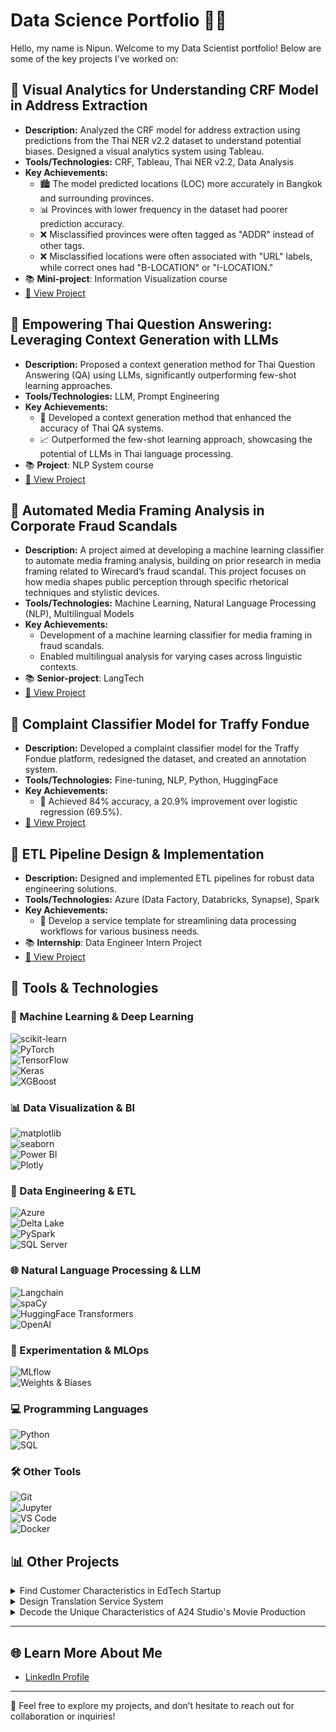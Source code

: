 # Data Science Portfolio 👨‍💻

Hello, my name is Nipun. Welcome to my Data Scientist portfolio! Below are some of the key projects I've worked on:

## 🔄 **Visual Analytics for Understanding CRF Model in Address Extraction**
   - **Description:** Analyzed the CRF model for address extraction using predictions from the Thai NER v2.2 dataset to understand potential biases. Designed a visual analytics system using Tableau.
   - **Tools/Technologies:** CRF, Tableau, Thai NER v2.2, Data Analysis
   - **Key Achievements:**
     - 🏙️ The model predicted locations (LOC) more accurately in Bangkok and surrounding provinces.
     - 📊 Provinces with lower frequency in the dataset had poorer prediction accuracy. 
     - ❌ Misclassified provinces were often tagged as "ADDR" instead of other tags.
     - ❌ Misclassified locations were often associated with "URL" labels, while correct ones had "B-LOCATION" or "I-LOCATION."
   - 📚 **Mini-project**: Information Visualization course
   - [🔗 View Project](https://public.tableau.com/app/profile/nipun.angkavichai3120/viz/InfoVisModelInterpretation2/2_1)


## 🔄 **Empowering Thai Question Answering: Leveraging Context Generation with LLMs**
   - **Description:** Proposed a context generation method for Thai Question Answering (QA) using LLMs, significantly outperforming few-shot learning approaches.
   - **Tools/Technologies:** LLM, Prompt Engineering
   - **Key Achievements:**
     - 🎯 Developed a context generation method that enhanced the accuracy of Thai QA systems.
     - 📈 Outperformed the few-shot learning approach, showcasing the potential of LLMs in Thai language processing.
   - 📚 **Project**: NLP System course
   - [🔗 View Project](https://github.com/Nippypipo/CGAP_TH_QA/tree/main)

## 🔄 **Automated Media Framing Analysis in Corporate Fraud Scandals**
   - **Description:** A project aimed at developing a machine learning classifier to automate media framing analysis, building on prior research in media framing related to Wirecard’s fraud scandal. This project focuses on how media shapes public perception through specific rhetorical techniques and stylistic devices.
   - **Tools/Technologies:** Machine Learning, Natural Language Processing (NLP), Multilingual Models
   - **Key Achievements:**
     - Development of a machine learning classifier for media framing in fraud scandals.
     - Enabled multilingual analysis for varying cases across linguistic contexts.
   - 📚 **Senior-project**: LangTech
   - [🔗 View Project](https://github.com/Nippypipo/Media-Framing-Analysis-in-Fraud-Scandals)

## 🔄 **Complaint Classifier Model for Traffy Fondue**
   - **Description:** Developed a complaint classifier model for the Traffy Fondue platform, redesigned the dataset, and created an annotation system.
   - **Tools/Technologies:** Fine-tuning, NLP, Python, HuggingFace
   - **Key Achievements:**
     - 🎯 Achieved 84% accuracy, a 20.9% improvement over logistic regression (69.5%).
   - [🔗 View Project](https://github.com/nlp-chula/traffy-predict)

## 🔄 **ETL Pipeline Design & Implementation**
   - **Description:** Designed and implemented ETL pipelines for robust data engineering solutions.
   - **Tools/Technologies:** Azure (Data Factory, Databricks, Synapse), Spark
   - **Key Achievements:**
     - 🧹 Develop a service template for streamlining data processing workflows for various business needs.
   - 📚 **Internship**: Data Engineer Intern Project
   - [🔗 View Project](https://medium.com/@nipunaungkawichai_54820/%E0%B8%AA%E0%B8%A3%E0%B9%89%E0%B8%B2%E0%B8%87-etl-pipeline-%E0%B8%94%E0%B9%89%E0%B8%A7%E0%B8%A2-microsoft-azure-end-to-end-data-engineer-project-554c3c90914c)

## 🔧 Tools & Technologies

### 🧠 Machine Learning & Deep Learning  
![scikit-learn](https://img.shields.io/badge/scikit--learn-0.24-orange)  
![PyTorch](https://img.shields.io/badge/PyTorch-1.12.1-red)  
![TensorFlow](https://img.shields.io/badge/TensorFlow-2.8-orange)  
![Keras](https://img.shields.io/badge/Keras-2.4.3-red)  
![XGBoost](https://img.shields.io/badge/XGBoost-1.5.0-blue)

### 📊 Data Visualization & BI  
![matplotlib](https://img.shields.io/badge/matplotlib-3.4-blue)  
![seaborn](https://img.shields.io/badge/seaborn-0.11.2-green)  
![Power BI](https://img.shields.io/badge/Power_BI-Report-blue)  
![Plotly](https://img.shields.io/badge/Plotly-5.3.1-lightgrey)

### 🧹 Data Engineering & ETL  
![Azure](https://img.shields.io/badge/Azure-blue)  
![Delta Lake](https://img.shields.io/badge/Delta_Lake-ETL-blue)  
![PySpark](https://img.shields.io/badge/PySpark-ETL-orange)  
![SQL Server](https://img.shields.io/badge/SQL_Server-Data-gray)

### 🌐 Natural Language Processing & LLM  
![Langchain](https://img.shields.io/badge/Langchain-0.0.72-purple)  
![spaCy](https://img.shields.io/badge/spaCy-3.0-lightgrey)  
![HuggingFace Transformers](https://img.shields.io/badge/HuggingFace-Transformers-yellow)  
![OpenAI](https://img.shields.io/badge/OpenAI-API-lightblue)

### 🧪 Experimentation & MLOps  
![MLflow](https://img.shields.io/badge/MLflow-1.22.0-blue)  
![Weights & Biases](https://img.shields.io/badge/W&B-Experiment_Tracking-orange)

### 💻 Programming Languages  
![Python](https://img.shields.io/badge/Python-3.9-blue)  
![SQL](https://img.shields.io/badge/SQL-Structured_Query_Language-blue)

### 🛠️ Other Tools  
![Git](https://img.shields.io/badge/Git-Version_Control-black)  
![Jupyter](https://img.shields.io/badge/Jupyter-Notebook-orange)  
![VS Code](https://img.shields.io/badge/VS_Code-Editor-blue)  
![Docker](https://img.shields.io/badge/Docker-Containerization-blue)


## 📊  Other Projects

<details>
  <summary>Find Customer Characteristics in EdTech Startup</summary>

  **Description:** Applied NLP, K-means clustering, and rule-based classification to identify customer segments. 
  
  **Technologies:** NLP, K-means, Python, Google Sheet
  - 📚 **Internship**: Data Analyst Intern Project 
  - **Achievements:**  
    - Identified key customer segments for targeted marketing.  
    - Created various charts to visualize insights.
  
</details>

<details>
  <summary>Design Translation Service System</summary>

  **Description:** Designed and implemented a database system to improve translation service efficiency at Chaloem Phra Kiat Translation and Interpretation Center by storing key information like translators, clients, and jobs.  
  
  **Technologies:** PHP, SQL, Data Flow Diagrams, ER Diagrams
  - 📚 **Project**: Database System course
  - **Achievements:**  
    - Conducted user research and defined system requirements using design thinking.  
    - Analyzed and redesigned system using data flow diagrams and ER diagrams.  
    - Built mockup data and developed a PHP/SQL backend to facilitate work assignments and track monthly revenue.
  - [🔗 View Project](https://github.com/Nippypipo/Translation_Service_System)
  
</details>

<details>
  <summary>Decode the Unique Characteristics of A24 Studio's Movie Production</summary>

  **Description:** Analyzed A24 studio's movie production patterns to uncover trends and unique characteristics, particularly its appeal to GenZ audiences.
  
  **Technologies:** Parsehub, Google Sheets, Voyant Tools, Taguette, Flourish

  - **Achievements:**  
    - 🎬 Analyzed key factors like budget, box office performance, genres, themes, and audience feedback.  
    - 📊 Utilized quantitative data analysis (Voyant Tools) and qualitative analysis (Taguette) to identify production trends.  
    - 📈 Visualized data insights using Flourish to present key findings on A24's success and its connection to GenZ's preferences.  
  - [🔗 View Project](https://drive.google.com/file/d/1KL9HP5CeFio6N8IQmITxKtWzD_oUUH-M/view)
</details>




---

## 🌐 Learn More About Me

- [LinkedIn Profile](https://www.linkedin.com/in/nipun-angkavichai-935455253/) 

---

💬 Feel free to explore my projects, and don’t hesitate to reach out for collaboration or inquiries!
